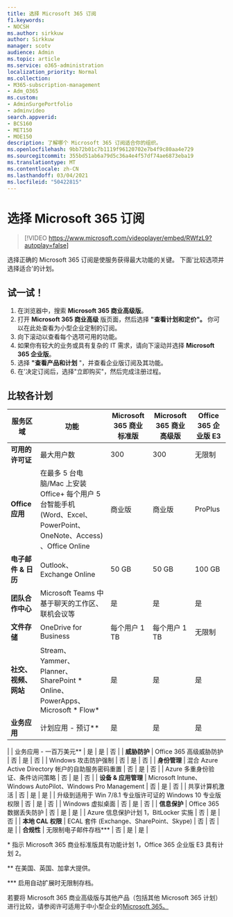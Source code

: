 ```yaml
---
title: 选择 Microsoft 365 订阅
f1.keywords:
- NOCSH
ms.author: sirkkuw
author: Sirkkuw
manager: scotv
audience: Admin
ms.topic: article
ms.service: o365-administration
localization_priority: Normal
ms.collection:
- M365-subscription-management
- Adm_O365
ms.custom:
- AdminSurgePortfolio
- adminvideo
search.appverid:
- BCS160
- MET150
- MOE150
description: 了解哪个 Microsoft 365 订阅适合你的组织。
ms.openlocfilehash: 9bb72b01c7b1119f96120702e7b4f9c80aa4e729
ms.sourcegitcommit: 355bd51ab6a79d5c36a4e4f57df74ae6873eba19
ms.translationtype: MT
ms.contentlocale: zh-CN
ms.lasthandoff: 03/04/2021
ms.locfileid: "50422815"
---
```

# <a name="choose-a-microsoft-365-subscription"></a>选择 Microsoft 365 订阅

> [!VIDEO https://www.microsoft.com/videoplayer/embed/RWfzL9?autoplay=false]

选择正确的 Microsoft 365 订阅是使服务获得最大功能的关键。 下面&#39;比较选项并选择适合&#39;的计划。

## <a name="try-it"></a>试一试！

1. 在浏览器中，搜索  **Microsoft 365 商业高级版**。
2. 打开 **Microsoft 365 商业高级** 版页面，然后选择 **"查看计划和定价"。** 你可以在此处查看为小型企业定制的订阅。
3. 向下滚动以查看每个选项可用的功能。
4. 如果你有较大的业务或具有复杂的 IT 需求，请向下滚动并选择  **Microsoft 365 企业版**。
5. 选择  **"查看产品和计划** "，并查看企业版订阅及其功能。
6. 在&#39;决定订阅后，选择"立即购买"，然后完成注册过程。

## <a name="compare-plans"></a>比较各计划

| **服务区域** | **功能** | **Microsoft 365 商业标准版** | **Microsoft 365 商业高级版** | **Office 365 企业版 E3** |
| --- | --- | --- | --- | --- |
| **可用的许可证** | 最大用户数 | 300 | 300 | 无限制 |
| **Office 应用** | 在最多 5 台电脑/Mac 上安装 Office+ 每个用户 5 台智能手机 (Word、Excel、PowerPoint、OneNote、Access) 、Office Online | 商业版 | 商业版 | ProPlus |
| **电子邮件 &amp; 日历** | Outlook、Exchange Online | 50 GB | 50 GB | 100 GB |
| **团队合作中心** | Microsoft Teams 中基于聊天的工作区、联机会议等 | 是 | 是 | 是 |
| **文件存储** | OneDrive for Business | 每个用户 1 TB | 每个用户 1 TB | 无限制 |
| **社交、视频、网站** | Stream、Yammer、Planner、SharePoint \* Online、PowerApps、Microsoft \* Flow\* | 是 | 是 | 是 |
| **业务应用** | 计划应用 - 预订\*\* | 是 | 是 | 是 |
|
 | 业务应用 - 一百万美元\*\* | 是 | 是 | 否 |
| **威胁防护** | Office 365 高级威胁防护 | 否 | 是 | 否 |
 | Windows 攻击防护强制 | 否 | 是 | 否 |
| **身份管理** | 混合 Azure Active Directory 帐户的自助服务密码重置 | 否 | 是 | 否 |
 | Azure 多重身份验证、条件访问策略 | 否 | 是 | 否 |
| **设备 &amp; 应用管理** | Microsoft Intune、Windows AutoPilot、Windows Pro Management | 否 | 是 | 否 |
 | 共享计算机激活 | 否 | 是 | 是 |
 | 升级到适用于 Win 7/8.1 专业版许可证的 Windows 10 专业版权限 | 否 | 是 | 否 |
 | Windows 虚拟桌面 | 否 | 是 | 否 |
| **信息保护** | Office 365 数据丢失防护 | 否 | 是 | 是 |
 | Azure 信息保护计划 1，BitLocker 实施 | 否 | 是 | 否 |
| **本地 CAL 权限** | ECAL 套件 (Exchange、SharePoint、Skype)  | 否 | 否 | 是 |
| **合规性** | 无限制电子邮件存档\*\*\* | 否 | 是 | 是 |

\* 指示 Microsoft 365 商业标准版具有功能计划 1，Office 365 企业版 E3 具有计划 2。

\*\* 在美国、英国、加拿大提供。

\*\*\* 启用自动扩展时无限制存档。

若要将 Microsoft 365 商业高级版与其他产品（包括其他 Microsoft 365 计划）进行比较，请参阅许可适用于中小型企业的[Microsoft 365。](https://docs.microsoft.com/office365/servicedescriptions/microsoft-365-service-descriptions/licensing-microsoft-365-in-smb)